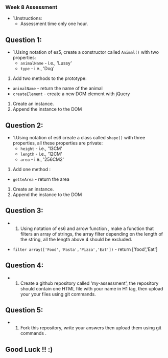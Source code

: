 ### Week 8 Assessment 
* 1.Instructions:
  - Assessment time only one hour.

## Question 1:
* 1.Using notation of es5, create a constructor called `Animal()` with two properties:
  - `animalName` - i.e., 'Lussy'
  - `type` - i.e., 'Dog'
1. Add two methods to the prototype:
  - `animalName` - return the name of the animal
  - `createElement` - create a new DOM element with jQuery
1. Create an instance.
1. Append the instance to the DOM

## Question 2:
* 1.Using notation of es6 create a class called `shape()` with three properties, all these properties are private:
  - `height` - i.e., '13CM'
  - `length` - i.e., '12CM'
  - `area` - i.e., '256CM2'

1. Add one method :
  - `getteArea` - return the area

1. Create an instance.
1. Append the instance to the DOM


## Question 3:
* 1. Using notation of es6 and arrow function , make a function that filters an array of strings, the array filter depending on the length of the string, all the length above 4 should be excluded.

- `filter array(['Food','Pasta','Pizza','Eat'])` - return ['food','Eat']

## Question 4:
* 1. Create a github repository called 'my-assessment', the repository should contain one HTML file with your name in H1 tag, then upload your your files using git commands.

## Question 5:
* 1. Fork this repository, write your answers then upload them using git commands .


## Good Luck !! :)